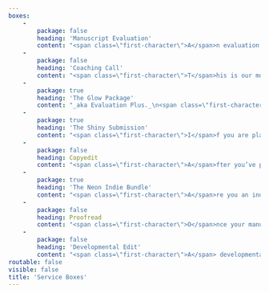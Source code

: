 ```yaml
---
boxes:
    -
        package: false
        heading: 'Manuscript Evaluation'
        content: "<span class=\"first-character\">A</span>n evaluation is an in-depth analysis that will help you refine your writing by discussing big-picture edits. It will look at story arc, character development, conflict, pacing, voice, plot, consistency, and more! It is the perfect edit for all types of authors because it helps you grow as a writer beyond one manuscript while still improving your piece. You will receive a 7- to 15-page letter full of actionable feedback that breaks down the strengths and weaknesses in your manuscript. _Includes a 1-hour coaching call._\n\n<hr class=\"flower\" />\n\n**Cost:** 1.5 cents per word, $400 minimum\n\n_**Optional add-on:** Comprehensive margin notes on the first 25 pages - $60_\n\n<a class=\"button\" href=\"/contact?form-select=evaluation#contact\">Get Started</a>\n"
    -
        package: false
        heading: 'Coaching Call'
        content: "<span class=\"first-character\">T</span>his is our most adaptable service. It allows you to choose how much you’ll review with a developmental editor and can be tailored to your needs. As needed, this call can include the editor reading a synopsis or outline of your manuscript to understand the overarching story, reading the first pages, or even reading the whole manuscript. Potential topics include but aren’t limited to building an outline, brainstorming plot, untangling a blocked plot, or covering topics in a manuscript evaluation. You can even book multiple calls where the editor reads your work in chunks as you write.\n\n<hr class=\"flower\" />\n\n**Cost:** $150 for a 1-hour call and up to 2,500 words read\n\n_**Optional add-on:** $100 per additional 10k words read_\n\n<a class=\"button\" href=\"/contact?form-select=coaching#contact\">Get Started</a>\n"
    -
        package: true
        heading: 'The Glow Package'
        content: "_aka Evaluation Plus._\n<span class=\"first-character\">M</span>anuscript evaluations provide you with actionable, in-depth feedback, but after you have made changes based on that feedback, it can be hard to tell if your changes led to an improvement, need to go further, or didn’t work at all. With the Glow Package, you get a second-round review on top of the manuscript evaluation. This results in a 7- to 15-page evaluation and then a follow-up 4- to 6-page critique of your edited manuscript. _Includes a 1-hour coaching call._\n\n<hr class=\"flower\" />\n\n**Cost:** 1.9 cents per word\n\n_**Optional add-on:** Comprehensive margin notes on the first 25 pages - $60_\n\n<a class=\"button\" href=\"/contact?form-select=glow#contact\">Get Started</a>"
    -
        package: true
        heading: 'The Shiny Submission'
        content: "<span class=\"first-character\">I</span>f you are planning on querying agents, this is the package for you. We take your submission materials and offer in-depth feedback, giving you steps to make it shiny before sending it off to agents. This package includes a critique of your query, synopsis, and first 50 pages. It results in a 2- to 4-page letter.\n\n<hr class=\"flower\" />\n\n**Cost:** $300, flat rate\n\n<a class=\"button\" href=\"/contact?form-select=shiny#contact\">Get Started</a>\n\n\n\n"
    -
        package: false
        heading: Copyedit
        content: "<span class=\"first-character\">A</span>fter you’ve polished your book via developmental edits and revision, it’s time for a copyedit. We will comb through your novel and edit for grammar, punctuation, and consistency of style. Minor changes in wording or light rewrites may also be made for clarity.\n\n<hr class=\"flower\" />\n\n**Cost:** 1.5 - 2.5 cents per word\n\n_**Optional add-on:** Style sheet - $75_\n\n<a class=\"button\" href=\"/contact?form-select=copy#contact\">Get Started</a>\n"
    -
        package: true
        heading: 'The Neon Indie Bundle'
        content: "<span class=\"first-character\">A</span>re you an indie author or planning to self-publish? This bundle gives you everything you need to polish your manuscript before publication. We will take you from big-picture edits all the way to spelling and grammar fixes. This bundle includes a manuscript evaluation, a second-round review (the Glow Package), and a copyedit. \n\n<hr class=\"flower\" />\n\n**Cost:** 3.4 cents per word; note that word count will change between rounds of editing\n\n<a class=\"button\" href=\"/contact?form-select=neon#contact\">Get Started</a>"
    -
        package: false
        heading: Proofread
        content: "<span class=\"first-character\">O</span>nce your manuscript has been professionally edited and copyedited, you're ready for a proofread. During this final stage of revisions, we will make sure your work is reader-ready by correcting typos, misused words, and other embarrassing errors.\n\n<hr class=\"flower\" />\n\n**Cost:** Starts at 1 cent per word\n\n<a class=\"button\" href=\"/contact?form-select=proofread#contact\">Get Started</a>\n"
    -
        package: false
        heading: 'Developmental Edit'
        content: "<span class=\"first-character\">A</span> developmental edit will help you refine your writing by working on story structure, pacing, character development, voice, clarity, and plot. It looks at the big picture as well as writing technique. You will receive a 7- to 12-page analysis breaking down strengths and weaknesses in your manuscript as well as comprehensive margin notes within your pages. _Includes a 1-hour coaching call._\n\n<hr class=\"flower\" />\n\n**Cost:** Starts at 3 cents per word\n\n<a class=\"button\" href=\"/contact?form-select=developmental#contact\">Get Started</a>\n"
routable: false
visible: false
title: 'Service Boxes'
---
```


